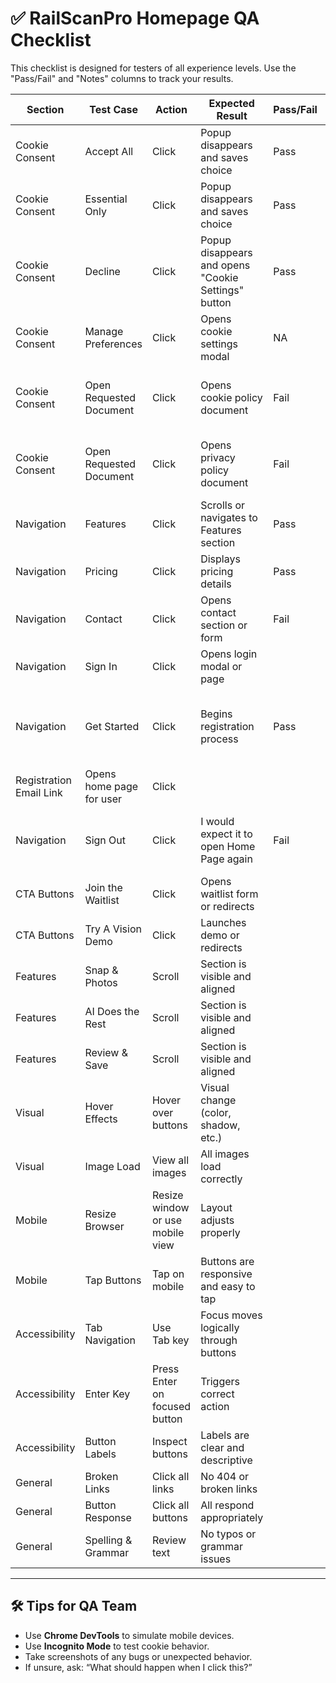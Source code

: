 # ✅ RailScanPro Homepage QA Checklist

This checklist is designed for testers of all experience levels. Use the "Pass/Fail" and "Notes" columns to track your results.

| Section | Test Case | Action | Expected Result | Pass/Fail | Notes |
|--------|-----------|--------|------------------|-----------|-------|
| Cookie Consent | Accept All | Click | Popup disappears and saves choice | Pass |  Assume it saves the choice |
| Cookie Consent | Essential Only | Click | Popup disappears and saves choice | Pass |  Assume it saves the choice |
| Cookie Consent | Decline | Click | Popup disappears and opens "Cookie Settings" button | Pass | Cookie settings button opens Cookie Consent |
| Cookie Consent | Manage Preferences | Click | Opens cookie settings modal | NA | There is no manage preferences |
| Cookie Consent | Open Requested Document | Click | Opens cookie policy document | Fail | ERROR: Legal document not found: cookie-policy.md (searched at: /app/docs/legal/cookie-policy.md) |
| Cookie Consent | Open Requested Document | Click | Opens privacy policy document | Fail | ERROR: Legal document not found: privacy-policy.md (searched at: /app/docs/legal/privacy-policy.md) |
| Navigation | Features | Click | Scrolls or navigates to Features section | Pass |  Scrolls to section "Everything You Need in One Depot" |
| Navigation | Pricing | Click | Displays pricing details | Pass | Scrolls to section "Choose Your Plan" |
| Navigation | Contact | Click | Opens contact section or form | Fail | Nothing happens when I click it |
| Navigation | Sign In | Click | Opens login modal or page |  |  |
| Navigation | Get Started | Click | Begins registration process | Pass | Opens create login page. The verification email mentions a button but I did not see one, but was able to click the URL in the helpful tips: section |
|Registration Email Link | Opens home page for user | Click | | | |
| Navigation | Sign Out | Click | I would expect it to open Home Page again |  Fail | It opens a page with what looks like possible json: \{"message":"Signed out"\} |
| CTA Buttons | Join the Waitlist | Click | Opens waitlist form or redirects |  |  |
| CTA Buttons | Try A Vision Demo | Click | Launches demo or redirects |  |  |
| Features | Snap & Photos | Scroll | Section is visible and aligned |  |  |
| Features | AI Does the Rest | Scroll | Section is visible and aligned |  |  |
| Features | Review & Save | Scroll | Section is visible and aligned |  |  |
| Visual | Hover Effects | Hover over buttons | Visual change (color, shadow, etc.) |  |  |
| Visual | Image Load | View all images | All images load correctly |  |  |
| Mobile | Resize Browser | Resize window or use mobile view | Layout adjusts properly |  |  |
| Mobile | Tap Buttons | Tap on mobile | Buttons are responsive and easy to tap |  |  |
| Accessibility | Tab Navigation | Use Tab key | Focus moves logically through buttons |  |  |
| Accessibility | Enter Key | Press Enter on focused button | Triggers correct action |  |  |
| Accessibility | Button Labels | Inspect buttons | Labels are clear and descriptive |  |  |
| General | Broken Links | Click all links | No 404 or broken links |  |  |
| General | Button Response | Click all buttons | All respond appropriately |  |  |
| General | Spelling & Grammar | Review text | No typos or grammar issues |  |  |

---

## 🛠️ Tips for QA Team
- Use **Chrome DevTools** to simulate mobile devices.
- Use **Incognito Mode** to test cookie behavior.
- Take screenshots of any bugs or unexpected behavior.
- If unsure, ask: “What should happen when I click this?”
